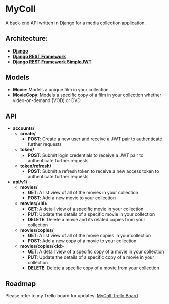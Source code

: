 # MyColl
A back-end API written in Django for a media collection application.

## Architecture:
- [**Django**](https://www.djangoproject.com/)
- [**Django REST Framework**](https://www.django-rest-framework.org/)
- [**Django REST Framework SimpleJWT**](https://github.com/davesque/django-rest-framework-simplejwt)

## Models
- **Movie**: Models a unique film in your collection.
- **MovieCopy**: Models a specific copy of a film in your collection whether video-on-demand (VOD) or DVD.

## API
- **accounts/**
  - **create/**
    - **POST**: Create a new user and receive a JWT pair to authenticate further requests
  - **token/**
    - **POST**: Submit login credentials to receive a JWT pair to authenticate further requests
  - **token/refresh/**
    - **POST**: Submit a refresh token to receive a new access token to authenticate further requests
- **api/v1/**
  - **movies/**
    - **GET**: A list view of all of the movies in your collection
    - **POST**: Add a new movie to your collection
  - **movies/\<id>**
    - **GET**: A detail view of a specific movie in your collection
    - **PUT**: Update the details of a specific movie in your collection
    - **DELETE**: Delete a movie and its related copies from your collection
  - **movies/copies/**
    - **GET**: A list view of all of the movie copies in your collection
    - **POST**: Add a new copy of a movie to your collection
  - **movies/copies/\<id>**
    - **GET**: A detail view of a specific copy of a movie in your collection
    - **PUT**: Update the details of a specific copy of a movie in your collection
    - **DELETE**: Delete a specific copy of a movie from your collection
    
## Roadmap
Please refer to my Trello board for updates: [MyColl Trello Board](https://trello.com/b/z3woB4Z3/mycoll)
